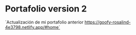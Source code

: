 # Portafolio version 2
´Actualización de mi portafolio anterior https://goofy-rosalind-4e3798.netlify.app/#home´ 